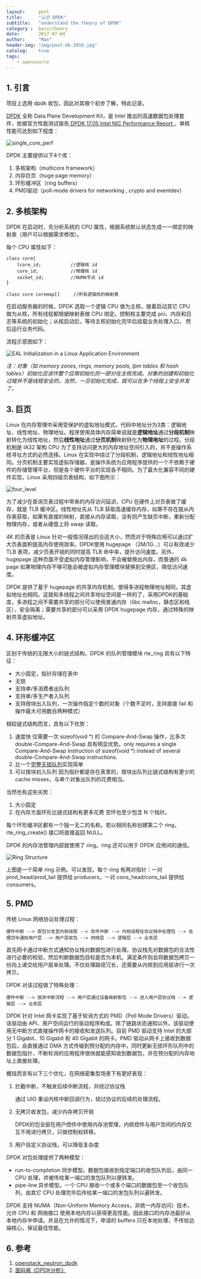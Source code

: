 ```yaml
---
layout:     post
title:      "认识 DPDK"
subtitle:   "understand the theory of DPDK"
category :  basictheory
date:       2017-07-04
author:     "Max"
header-img: "img/post-dk-2016.jpg"
catalog:    true
tags:
    - opensource
---
```


## 1. 引言

项目上选用 dpdk 收包，因此对其做个初步了解，特此记录。

[DPDK](http://www.dpdk.org/) 全称 Data Plane Development Kit，是 Intel 推出的高速数据包处理套件，依据官方性能测试报告[ DPDK 17.05 Intel NIC Performance Report ](http://fast.dpdk.org/doc/perf/DPDK_17_05_Intel_NIC_performance_report.pdf)，单核性能可达到如下程度：

![single_core_perf](/img/in-post/dpdk/single_core_perf.png)

DPDK 主要提供以下4个库：
1. 多核架构（multicore framework）
2. 内存巨页（huge page memory）
3. 环形缓冲区（ring buffers）
4. PMD驱动（poll-mode drivers for networking , crypto and eventdev）

## 2. 多核架构

DPDK 在启动时，先分析系统的 CPU 属性，根据系统默认状态生成一一绑定的映射表（用户可以根据需求修改）。

每个 CPU 属性如下：
```
class core{
    lcore_id;           //逻辑核 id
    core_id;            //物理核 id
    socket_id;          //NUMA节点 id
}

class core coremap[]     //所有逻辑核的映射表
```

在启动服务器的时候，DPDK 选取一个逻辑 CPU 做为主核，接着启动其它 CPU 做为从核，所有线程都根据映射表做 CPU 绑定。控制核主要完成 pci、内存和日志等系统的初始化；从核启动后，等待主核初始化完毕后挂载业务处理入口， 然后运行业务代码。

流程示意图如下：

![EAL Initialization in a Linux Application Environment](/img/in-post/dpdk/linuxapp_launch.svg)

*注：对象（如 memory zones, rings, memory pools, lpm tables 和 hash tables）初始化应该作整个应用初始化的一部分在主核完成。对象的创建和初始化过程并不是线程安全的，当然，一旦初始化完成，就可以在多个线程上安全并发了。*

## 3. 巨页

Linux 在内存管理中采用受保护的虚拟地址模式，代码中地址分为3类：逻辑地址、线性地址、物理地址。程序使用具体内存简单说就是**逻辑地址**通过**分段机制**映射转化为线性地址，然后**线性地址**通过**分页机制**映射转化为**物理地址**的过程。分段机制是 IA32 架构 CPU 为了支持访问更大的内存地址空间引入的，并不是操作系统寻址方式的必然选择。Linux 在实现中绕过了分段机制，逻辑地址和线性地址相同。分页机制主要实现虚拟存储器，是操作系统为应用程序提供的一个不依赖于硬件的存储管理平台，但是各个硬件平台的实现各不相同。为了最大化兼容不同的硬件实现，Linux 采用四级页表结构，如下图所示：

![four_level](/img/in-post/dpdk/four-level-page.png)

为了减少在查询页表过程中带来的内存访问延迟，CPU 在硬件上对页表做了缓存，就是 TLB 缓冲区。线性地址先从 TLB 获取高速缓存内存，如果不存在就从内存表获取，如果有直接的映射，直接从内存读取，没有则产生缺页中断，重新分配物理内存，或者从硬盘上将 swap 读取。

4K 的页表是 Linux 针对一般情况得出的合适大小，然而对于特殊应用可以通过扩大页表面积提高内存使用效率。DPDK使用 hugepage （2M/1G...）可以有效减少 TLB 表项，减少页表开销的同时提高 TLB 命中率，提升访问速度。另外，hugepage 这种页面不受虚拟内存管理影响，不会被替换出内存，而普通的 4k page 如果物理内存不够可能会被虚拟内存管理模块替换到交换区，降低访问速度。

DPDK 提供了基于 hugepage 的共享内存机制，使得多进程物理地址相同，其虚拟地址也相同。这就和多线程之间共享地址空间是一样的了，采用DPDK的基础库，多进程之间不需要共享的部分可以使用普通内存（libc malloc，静态区和栈区），安全隔离；需要共享的部分可以采用 DPDK hugepage 内存，通过特殊的映射共享虚拟地址。

## 4. 环形缓冲区

区别于传统的无限大小的链式结构，DPDK 的队列管理模块 rte_ring 具有以下特征：
* 大小固定，指针存储在表中
* 无锁
* 支持单/多消费者出队列
* 支持单/多生产者入队列
* 支持按块出入队列，一次操作指定个数的对象（个数不足时，支持直接 fail 和操作最大可用数目两种模式）

相较链式结构而言，具有以下优势：
1. 速度快
    仅需要一次 sizeof(void *) 的 Compare-And-Swap 操作，比多次 double-Compare-And-Swap 具有明显优势。only requires a single Compare-And-Swap instruction of sizeof(void *) instead of several double-Compare-And-Swap instructions.
2. 比一个[完整无锁队列](https://lwn.net/Articles/340400/)实现简单
3. 可以按块初入队列
    因为指针都是存在表里的，按块出队列比链式结构有更少的 cache misses，与单个对象出队列的花费相当。

当然也有这些劣势：
1. 大小固定
2. 在内存方面环形比链式结构有更多花费
    空环也至少包含 N 个指针。

每个环形缓冲区都有一个独一无二的名称。若以相同名称创建第二个 ring， rte\_ring\_create() 接口将直接返回 NULL。

DPDK 的内存池管理内部就使用了 ring。ring 还可以用于 DPDK 应用间的通信。

![Ring Structure](/img/in-post/dpdk/ring1.svg)

上图是一个简单 ring 示例。可以发现，每个 ring 有两对指针：一对 prod\_head/prod\_tail 提供给 producers，一对  cons\_head/cons\_tail 提供给 consumers。

## 5. PMD

传统 Linux 网络协议处理过程：
```
硬件中断 --> 取包分发至内核线程 --> 软件中断 --> 内核线程在协议栈中处理包 --> 处理完毕通知用户层 --> 用户层收包 --> 网络层 --> 逻辑层 --> 业务层
```

首先网卡通过中断方式通知协议栈对数据包进行处理。协议栈先对数据包的合法性进行必要的校验，然后判断数据包目标是否为本机，满足条件则会将数据包拷贝一份向上递交给用户层来处理。不仅处理路径冗长，还需要从内核到应用层进行一次拷贝。

DPDK 对该过程做了特殊处理：
```
硬件中断 --> 放弃中断流程 --> 用户层通过设备映射取包 --> 进入用户层协议栈 --> 逻辑层 --> 业务层
```

DPDK 针对 Intel 网卡实现了基于轮询方式的 PMD（Poll Mode Drivers）驱动。该驱动由 API、用户空间运行的驱动程序构成。除了链路状态通知以外，该驱动使用无中断方式直接操作网卡的接收和发送队列。目前 PMD 驱动支持 Intel 的大部分 1 Gigabit、10 Gigabit 和 40 Gigabit 的网卡。PMD 驱动从网卡上接收到数据包后，会直接通过 DMA 方式传输到预分配的内存中，同时更新无锁环形队列中的数据包指针，不断轮询的应用程序很快就能感知收到数据包，并在预分配的内存地址上直接处理。

概括而言有以下三个优化，在网络密集型场景下有更好表现：
1. 拦截中断，不触发后续中断流程，并绕过协议栈

    通过 UIO 重设内核中断回调行为，绕过协议的后续的处理流程。

2. 无拷贝收发包，减少内存拷贝开销

    DPDK的包全部在用户控件中使用内存池管理，内核控件与用户空间的内存交互不用进行拷贝，只做控制权转移。

3. 用户自定义协议栈，可以降低复杂度

DPDK 对包处理提供了两种模型：
* run-to-completion
    同步模型。数据包接收到指定端口的收包队列后，由同一 CPU 处理，并被传给某一端口的发包队列以便转发。
* pipe-line
    异步模型。一个 CPU 接收一个或多个端口的数据包至一个收包队列，由其它 CPU 处理完毕后传给某一端口的发包队列以遍转发。

DPDK 支持 NUMA（Non-Uniform Memory Access，非统一内存访问）技术，允许 CPU 和 网络接口 使用本地内存以获得更高性能。因此接口的内存池最好从本地内存中申请。并且在允许的情况下，申请的 buffers 只在本地处理，不传给远端核心，保证最佳性能。

## 6. 参考
1. [openstack_neutron_dpdk](https://chenghuiyu.gitbooks.io/openstack_neutron_dpdk/doc/3-dpdk/dpdk-tech.html)
1. [面码酱《DPDK分析》](http://www.jianshu.com/p/0ff8cb4deaef%20%20)



